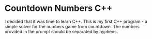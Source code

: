 # Countdown Numbers C++

I decided that it was time to learn C++. This is my first C++ program - a simple solver for the numbers game from countdown. The numbers provided in the prompt should be separated by hyphens.
